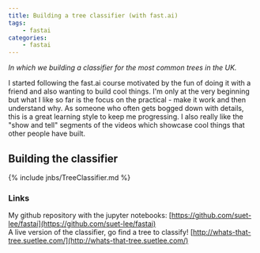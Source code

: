 ```yaml
---
title: Building a tree classifier (with fast.ai)
tags:
    - fastai
categories:
    - fastai
---
```


*In which we building a classifier for the most common trees in the UK.*

I started following the fast.ai course motivated by the fun of doing it with a friend and also wanting to build cool things. I'm only at the very beginning but what I like so far is the focus on the practical - make it work and then understand why. As someone who often gets bogged down with details, this is a great learning style to keep me progressing. I also really like the "show and tell" segments of the videos which showcase cool things that other people have built.

## Building the classifier

{% include jnbs/TreeClassifier.md %}


### Links

My github repository with the jupyter notebooks: [https://github.com/suet-lee/fastai](https://github.com/suet-lee/fastai)   
A live version of the classifier, go find a tree to classify! [http://whats-that-tree.suetlee.com/](http://whats-that-tree.suetlee.com/)
